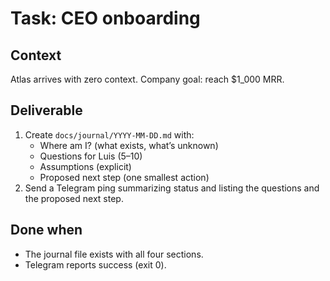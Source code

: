 # Task: CEO onboarding
## Context
Atlas arrives with zero context. Company goal: reach $1_000 MRR.

## Deliverable
1) Create `docs/journal/YYYY-MM-DD.md` with:
   - Where am I? (what exists, what’s unknown)
   - Questions for Luis (5–10)
   - Assumptions (explicit)
   - Proposed next step (one smallest action)
2) Send a Telegram ping summarizing status and listing the questions and the proposed next step.

## Done when
- The journal file exists with all four sections.
- Telegram reports success (exit 0).

